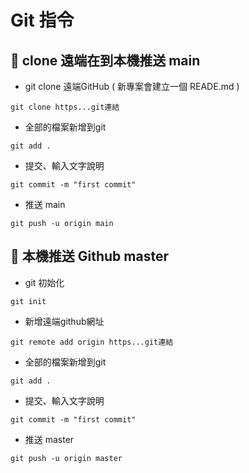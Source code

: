 # Git 指令

## :pushpin: clone 遠端在到本機推送 main

- git clone 遠端GitHub ( 新專案會建立一個 READE.md )

``` shell
git clone https...git連結
```

- 全部的檔案新增到git
``` shell
git add .
```

- 提交、輸入文字說明
``` shell
git commit -m "first commit"
```

- 推送 main
``` shell
git push -u origin main
```

## :pushpin: 本機推送 Github master

- git 初始化

``` shell
git init  
```

- 新增遠端github網址
``` shell
git remote add origin https...git連結
```

- 全部的檔案新增到git
``` shell
git add .
```

- 提交、輸入文字說明
``` shell
git commit -m "first commit"
```

- 推送 master
``` shell
git push -u origin master
```



